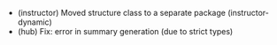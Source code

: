  - (instructor) Moved structure class to a separate package (instructor-dynamic)
 - (hub) Fix: error in summary generation (due to strict types)
